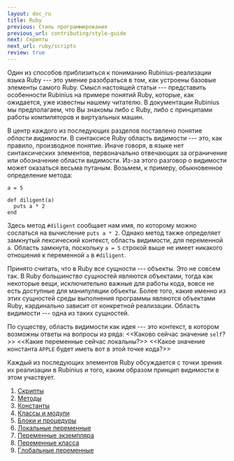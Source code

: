 ```yaml
---
layout: doc_ru
title: Ruby
previous: Стиль программирования
previous_url: contributing/style-guide
next: Скрипты
next_url: ruby/scripts
review: true
---
```


Один из способов приблизиться к пониманию Rubinius-реализации языка Ruby ---
это умение разобраться в том, как устроены базовые элементы самого Ruby. Смысл
настоящей статьи --- представить особенности Rubinius на примере понятий
Ruby, которые, как ожидается, уже известны нашему читателю. В документации
Rubinius мы предполагаем, что Вы знакомы либо с Ruby, либо с принципами работы
компиляторов и виртуальных машин.

В центр каждого из последующих разделов поставлено понятие
_области видимости_. В синтаксисе Ruby область видимости --- это, как правило,
производное понятие. Иначе говоря, в языке нет синтаксических элементов,
первоначально отвечающих за ограничение или обозначение области видимости.
Из-за этого разговор о видимости может оказаться весьма путаным. Возьмем, к
примеру, обыкновенное определение метода:

    a = 5

    def diligent(a)
      puts a * 2
    end

Здесь метод `#diligent` сообщает нам имя, по которому можно сослаться на
вычисление `puts a * 2`. Однако метод также определяет замкнутый лексический
контекст, область видимости, для переменной `a`. Область замкнута, поскольку
`a = 5` строкой выше не имеет никакого отношения к переменной `a` в
`#diligent`.

Принято считать, что в Ruby все сущности --- объекты. Это не совсем так. В
Ruby _большинство_ сущностей являются объектами, тогда как некоторые вещи,
исключительно важные для работы кода, вовсе не есть доступные для манипуляции
объекты.  Более того, какие именно из этих сущностей среды выполнения
программы являются объектами Ruby, кардинально зависит от конкретной
реализации. Область видимости --- одна из таких сущностей.

По существу, область видимости как идея --- это контекст, в котором возможны
ответы на вопросы из ряда: <<Каково сейчас значение `self`?>> <<Какие
переменные сейчас локальны?>> <<Какое значение константа `APPLE` будет иметь
вот в этой точке кода?>>

Каждый из последующих элементов Ruby обсуждается с точки зрения их реализации
в Rubinius и того, каким образом принцип видимости в этом участвует.

1. [Скрипты](/doc/ru/ruby/scripts/)
2. [Методы](/doc/ru/ruby/methods/)
3. [Константы](/doc/ru/ruby/constants/)
4. [Классы и модули](/doc/ru/ruby/classes-and-modules/)
5. [Блоки и процедуры](/doc/ru/ruby/blocks-and-procs/)
6. [Локальные переменные](/doc/ru/ruby/local-variables/)
7. [Переменные экземпляра](/doc/ru/ruby/instance-variables/)
8. [Переменные класса](/doc/ru/ruby/class-variables/)
9. [Глобальные переменные](/doc/ru/ruby/global-variables/)

